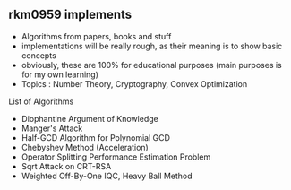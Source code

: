 ## rkm0959 implements

- Algorithms from papers, books and stuff
- implementations will be really rough, as their meaning is to show basic concepts
- obviously, these are 100% for educational purposes (main purposes is for my own learning)
- Topics : Number Theory, Cryptography, Convex Optimization



List of Algorithms

- Diophantine Argument of Knowledge
- Manger's Attack
- Half-GCD Algorithm for Polynomial GCD
- Chebyshev Method (Acceleration)
- Operator Splitting Performance Estimation Problem
- Sqrt Attack on CRT-RSA
- Weighted Off-By-One IQC, Heavy Ball Method
